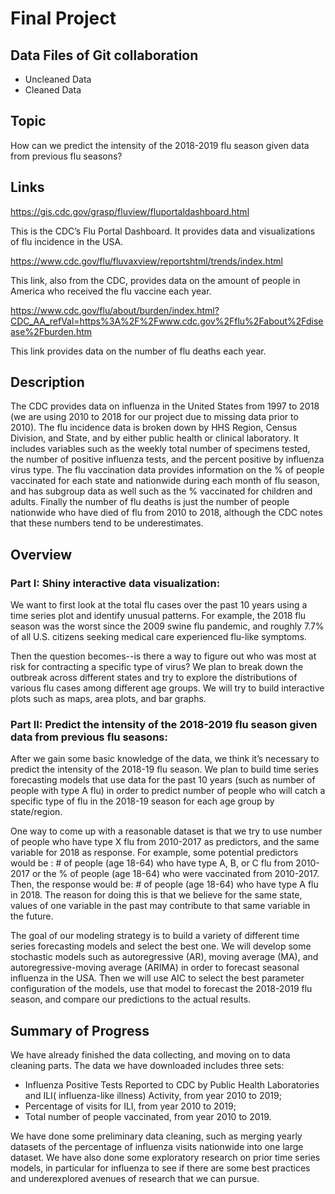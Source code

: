 # Final Project

## Data Files of Git collaboration

- Uncleaned Data
- Cleaned Data

## Topic
How can we predict the intensity of the 2018-2019 flu season given data from previous flu seasons?

## Links
https://gis.cdc.gov/grasp/fluview/fluportaldashboard.html

This is the CDC’s Flu Portal Dashboard. It provides data and visualizations of flu incidence in the USA.

https://www.cdc.gov/flu/fluvaxview/reportshtml/trends/index.html

This link, also from the CDC, provides data on the amount of people in America who received the flu vaccine each year.

https://www.cdc.gov/flu/about/burden/index.html?CDC_AA_refVal=https%3A%2F%2Fwww.cdc.gov%2Fflu%2Fabout%2Fdisease%2Fburden.htm

This link provides data on the number of flu deaths each year.

## Description 

The CDC provides data on influenza in the United States from 1997 to 2018 (we are using 2010 to 2018 for our project due to missing data prior to 2010). The flu incidence data is broken down by HHS Region, Census Division, and State, and by either public health or clinical laboratory. It includes variables such as the weekly total number of specimens tested, the number of positive influenza tests, and the percent positive by influenza virus type. The flu vaccination data provides information on the % of people vaccinated for each state and nationwide during each month of flu season, and has subgroup data as well such as the % vaccinated for children and adults. Finally the number of flu deaths is just the number of people nationwide who have died of flu from 2010 to 2018, although the CDC notes that these numbers tend to be underestimates.

## Overview

### Part I: Shiny interactive data visualization:

We want to first look at the total flu cases over the past 10 years using a time series plot and identify unusual patterns. For example, the 2018 flu season was the worst since the 2009 swine flu pandemic, and roughly 7.7% of all U.S. citizens seeking medical care experienced flu-like symptoms. 

Then the question becomes--is there a way to figure out who was most at risk for contracting a specific type of virus? We plan to break down the outbreak across different states and try to explore the distributions of various flu cases among different age groups. We will try to build interactive plots such as maps, area plots, and bar graphs.

### Part II: Predict the intensity of the 2018-2019 flu season given data from previous flu seasons: 

After we gain some basic knowledge of the data, we think it’s necessary to predict the intensity of the 2018-19 flu season. We plan to build time series forecasting models that use data for the past 10 years (such as number of people with type A flu) in order to predict number of people who will catch a specific type of flu in the 2018-19 season for each age group by state/region. 

One way to come up with a reasonable dataset is that we try to use number of people who have type X flu from 2010-2017 as predictors, and the same variable for 2018 as response. For example, some potential predictors would be : # of people (age 18-64) who have type A, B, or C flu from 2010-2017 or the % of people (age 18-64) who were vaccinated from 2010-2017. Then, the response would be: # of people (age 18-64) who have type A flu in 2018. The reason for doing this is that we believe for the same state, values of one variable in the past may contribute to that same variable in the future.

The goal of our modeling strategy is to build a variety of different time series forecasting models and select the best one. We will develop some stochastic models such as autoregressive (AR), moving average (MA), and autoregressive-moving average (ARIMA) in order to forecast seasonal influenza in the USA. Then we will use AIC to select the best parameter configuration of the models, use that model to forecast the 2018-2019 flu season, and compare our predictions to the actual results.

## Summary of Progress

We have already finished the data collecting, and moving on to data cleaning parts. The data we have downloaded includes three sets:
- Influenza Positive Tests Reported to CDC by Public Health Laboratories and ILI( influenza-like illness) Activity, from year 2010 to 2019;
- Percentage of visits for ILI, from year 2010 to 2019;
- Total number of people vaccinated, from year 2010 to 2019.

We have done some preliminary data cleaning, such as merging yearly datasets of the percentage of influenza visits nationwide into one large dataset. We have also done some exploratory research on prior time series models, in particular for influenza to see if there are some best practices and underexplored avenues of research that we can pursue. 
